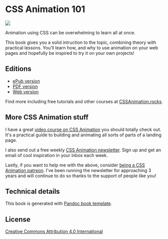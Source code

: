 # CSS Animation 101

![](https://github.com/cssanimation/css-animation-101/raw/master/images/cover-small.png)

Animation using CSS can be overwhelming to learn all at once.

This book gives you a solid intruction to the topic, combining theory with practical lessons. You’ll learn how, and why to use animation on your web pages and hopefully be inspired to try it on your own projects!

## Editions

* [ePub version](https://github.com/cssanimation/css-animation-101/raw/master/downloads/epub/cssanimation-101.epub) 
* [PDF version](https://github.com/cssanimation/css-animation-101/raw/master/downloads/pdf/cssanimation-101.pdf)
* [Web version](https://cssanimation.rocks/css-animation-101/)

Find more including free tutorials and other courses at [CSSAnimation.rocks](https://cssanimation.rocks).

## More CSS Animation stuff

I have a great [video course on CSS Animation](http://courses.cssanimation.rocks/p/level-up/) you should totally check out. It's a practical guide to building and animating all sorts of parts of a landing page.

I also send out a free weekly [CSS Animation newsletter](https://cssanimation.rocks/weekly/). Sign up and get an email of cool inspiration in your inbox each week.

Lastly, if you want to help me with the above, consider [being a CSS Animation patreon](https://www.patreon.com/cssanimation). I've been running the newsletter for approaching 3 years and will continue to do so thanks to the support of people like you!

## Technical details

This book is generated with [Pandoc book template](https://github.com/wikiti/pandoc-book-template).

## License

[Creative Commons Attribution 4.0 International](https://creativecommons.org/licenses/by/4.0/)
